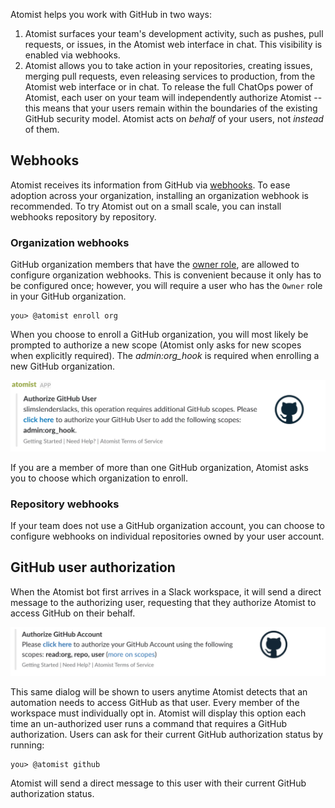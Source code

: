 <!-- TODO: make this say stuff about other source control! -->

Atomist helps you work with GitHub in two ways:

1.  Atomist surfaces your team's development activity, such as pushes,
    pull requests, or issues, in the Atomist web interface in chat.  This
    visibility is enabled via webhooks.
2.  Atomist allows you to take action in your repositories, creating
    issues, merging pull requests, even releasing services to
    production, from the Atomist web interface or in chat.  To release the
    full ChatOps power of Atomist, each user on your team will
    independently authorize Atomist -- this means that your users
    remain within the boundaries of the existing GitHub security
    model.  Atomist acts on _behalf_ of your users, not _instead_ of
    them.

## Webhooks

Atomist receives its information from GitHub via [webhooks][].  To
ease adoption across your organization, installing an organization
webhook is recommended.  To try Atomist out on a small scale, you can
install webhooks repository by repository.

[webhooks]: https://help.github.com/articles/about-webhooks/ (GitHub - Webhooks)

### Organization webhooks

GitHub organization members that have the [owner role][owners], are
allowed to configure organization webhooks.  This is convenient
because it only has to be configured once; however, you will require a
user who has the `Owner` role in your GitHub organization.

```
you> @atomist enroll org
```

When you choose to enroll a GitHub organization, you will most likely
be prompted to authorize a new scope (Atomist only asks for new scopes
when explicitly required).  The *admin:org_hook* is required when
enrolling a new GitHub organization.

![GitHub Authorize Organization Webhook](img/authorize-org-hook.png)

If you are a member of more than one GitHub organization, Atomist
asks you to choose which organization to enroll.

[owners]: https://help.github.com/articles/permission-levels-for-an-organization/

### Repository webhooks

If your team does not use a GitHub organization account, you can
choose to configure webhooks on individual repositories owned by your
user account.

## GitHub user authorization

When the Atomist bot first arrives in a Slack workspace, it will send
a direct message to the authorizing user, requesting that they
authorize Atomist to access GitHub on their behalf.

![GitHub Authorization](img/github-auth.png)

This same dialog will be shown to users anytime Atomist detects that
an automation needs to access GitHub as that user.  Every member of
the workspace must individually opt in.  Atomist will display this
option each time an un-authorized user runs a command that requires a
GitHub authorization.  Users can ask for their current GitHub
authorization status by running:

```
you> @atomist github
```

Atomist will send a direct message to this user with their current
GitHub authorization status.
